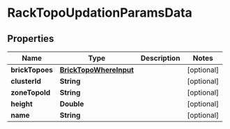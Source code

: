 

# RackTopoUpdationParamsData


## Properties

Name | Type | Description | Notes
------------ | ------------- | ------------- | -------------
**brickTopoes** | [**BrickTopoWhereInput**](BrickTopoWhereInput.md) |  |  [optional]
**clusterId** | **String** |  |  [optional]
**zoneTopoId** | **String** |  |  [optional]
**height** | **Double** |  |  [optional]
**name** | **String** |  |  [optional]



